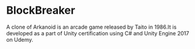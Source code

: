 # BlockBreaker

A clone of Arkanoid is an arcade game released by Taito in 1986.It is developed as a part of Unity certification using C# and Unity Engine  2017 on Udemy.
